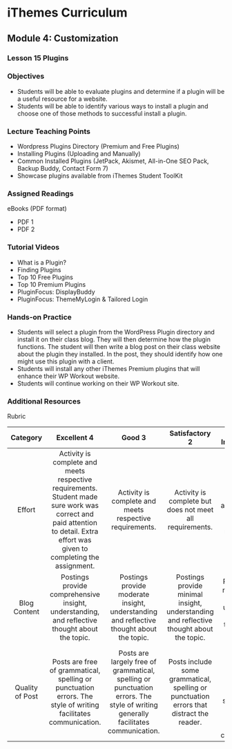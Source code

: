 iThemes Curriculum
==================

Module 4: Customization
--------------------------

### Lesson 15 Plugins

### Objectives

* Students will be able to evaluate plugins and determine if a plugin will be a useful resource for a website.
* Students will be able to identify various ways to install a plugin and choose one of those methods to successful install a plugin.

### Lecture Teaching Points

- Wordpress Plugins Directory (Premium and Free Plugins)
- Installing Plugins (Uploading and Manually)
- Common Installed Plugins (JetPack, Akismet, All-in-One SEO Pack, Backup Buddy, Contact Form 7)
- Showcase plugins available from iThemes Student ToolKit 

### Assigned Readings

eBooks (PDF format)

* PDF 1
* PDF 2

### Tutorial Videos

* What is a Plugin?
* Finding Plugins
* Top 10 Free Plugins
* Top 10 Premium Plugins
* PluginFocus: DisplayBuddy
* PluginFocus: ThemeMyLogin & Tailored Login

### Hands-on Practice

* Students will select a plugin from the WordPress Plugin directory and install it on their class blog. They will then determine how the plugin functions. The student will then write a blog post on their class website about the plugin they installed. In the post, they should identify how one might use this plugin with a client.
* Students will install any other iThemes Premium plugins that will enhance their WP Workout website. 
* Students will continue working on their WP Workout site.

### Additional Resources

Rubric

| **Category** | **Excellent 4** | **Good 3** | **Satisfactory 2** | **Needs Improvement 1** | **Points Received** |
|:------------:|:---------------:|:----------:|:------------------:|:-----------:|:------------:|
| Effort | Activity is complete and meets respective requirements. Student made sure work was correct and paid attention to detail. Extra effort was given to completing the assignment. | Activity is complete and meets respective requirements. | Activity is complete but does not meet all requirements. | Activity is incomplete and/or does not meet respective requirements.| |
| Blog Content | Postings provide comprehensive insight, understanding, and reflective thought about the topic. | Postings provide moderate insight, understanding and reflective thought about the topic. | Postings provide minimal insight, understanding and reflective thought about the topic. | Postings show no evidence of insight, understanding or reflective thought about the topic. | |
| Quality of Post | Posts are free of grammatical, spelling or punctuation errors.  The style of writing facilitates communication. | Posts are largely free of grammatical, spelling or punctuation errors.  The style of writing generally facilitates communication. | Posts include some grammatical, spelling or punctuation errors that distract the reader. | Posts contain numerous grammatical, spelling or punctuation errors.  The style of writing does not facilitate effective communication. | |